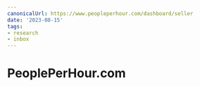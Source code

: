 ```yaml
---
canonicalUrl: https://www.peopleperhour.com/dashboard/seller
date: '2023-08-15'
tags:
- research
- inbox
---
```


# PeoplePerHour.com